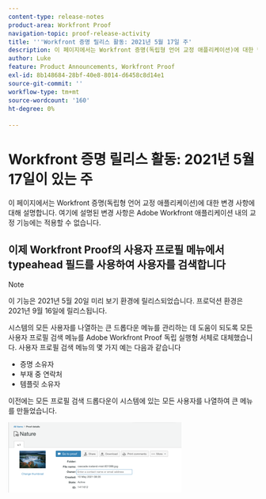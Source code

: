 ```yaml
---
content-type: release-notes
product-area: Workfront Proof
navigation-topic: proof-release-activity
title: '''Workfront 증명 릴리스 활동: 2021년 5월 17일 주'
description: 이 페이지에서는 Workfront 증명(독립형 언어 교정 애플리케이션)에 대한 변경 사항에 대해 설명합니다. 여기에 설명된 변경 사항은 Adobe Workfront 애플리케이션 내의 교정 기능에는 적용할 수 없습니다.
author: Luke
feature: Product Announcements, Workfront Proof
exl-id: 8b148684-28bf-40e8-8014-d6458c8d14e1
source-git-commit: ''
workflow-type: tm+mt
source-wordcount: '160'
ht-degree: 0%

---
```


# Workfront 증명 릴리스 활동: 2021년 5월 17일이 있는 주

이 페이지에서는 Workfront 증명(독립형 언어 교정 애플리케이션)에 대한 변경 사항에 대해 설명합니다. 여기에 설명된 변경 사항은 Adobe Workfront 애플리케이션 내의 교정 기능에는 적용할 수 없습니다.

## 이제 Workfront Proof의 사용자 프로필 메뉴에서 typeahead 필드를 사용하여 사용자를 검색합니다

>[!NOTE]
>
>이 기능은 2021년 5월 20일 미리 보기 환경에 릴리스되었습니다. 프로덕션 환경은 2021년 9월 16일에 릴리스됩니다.

시스템의 모든 사용자를 나열하는 큰 드롭다운 메뉴를 관리하는 데 도움이 되도록 모든 사용자 프로필 검색 메뉴를 Adobe Workfront Proof 독립 실행형 서체로 대체했습니다. 사용자 프로필 검색 메뉴의 몇 가지 예는 다음과 같습니다

* 증명 소유자
* 부재 중 연락처
* 템플릿 소유자

이전에는 모든 프로필 검색 드롭다운이 시스템에 있는 모든 사용자를 나열하여 큰 메뉴를 만들었습니다.

![](assets/user-profile-typeahead-350x142.png)
